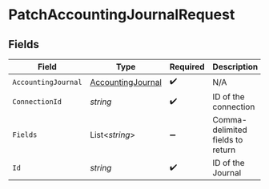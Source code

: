 # PatchAccountingJournalRequest


## Fields

| Field                                                             | Type                                                              | Required                                                          | Description                                                       |
| ----------------------------------------------------------------- | ----------------------------------------------------------------- | ----------------------------------------------------------------- | ----------------------------------------------------------------- |
| `AccountingJournal`                                               | [AccountingJournal](../../Models/Components/AccountingJournal.md) | :heavy_check_mark:                                                | N/A                                                               |
| `ConnectionId`                                                    | *string*                                                          | :heavy_check_mark:                                                | ID of the connection                                              |
| `Fields`                                                          | List<*string*>                                                    | :heavy_minus_sign:                                                | Comma-delimited fields to return                                  |
| `Id`                                                              | *string*                                                          | :heavy_check_mark:                                                | ID of the Journal                                                 |